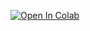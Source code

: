 [![Open In Colab](https://colab.research.google.com/assets/colab-badge.svg)](https://colab.research.google.com/github/denis-laurichesse/blob/main/momentum_stock_trading/momentum_strategy.ipynb)
